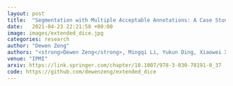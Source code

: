 ```yaml
---
layout: post
title:  "Segmentation with Multiple Acceptable Annotations: A Case Study of Myocardial Segmentation in Contrast Echocardiography"
date:   2021-04-23 22:21:58 +00:00
image: images/extended_dice.jpg
categories: research
author: "Dewen Zeng"
authors: "<strong>Dewen Zeng</strong>, Mingqi Li, Yukun Ding, Xiaowei Xu, Qiu Xie, Ruixue Xu, Hongwen Fei, Meiping Huang, Jian Zhuang, and Yiyu Shi."
venue: "IPMI"
arxiv: https://link.springer.com/chapter/10.1007/978-3-030-78191-0_37
code: https://github.com/dewenzeng/extended_dice
---
```

